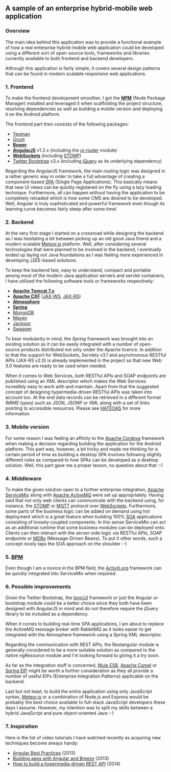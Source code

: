 ## A sample of an enterprise hybrid-mobile web application

### Overview
The main idea behind this application was to provide a functional example of how a real enterprise hybrid-mobile web application could be developed using a different sort of open-source tools, frameworks and libraries currently available to both frontend and backend developers.

Although this application is fairly simple, it covers several design patterns that can be found in modern scalable responsive web applications.

### 1. Frontend
To make the frontend development smoother, I got the [**NPM**](http://www.npmjs.org) (Node Package Manager) installed and leveraged it when scaffolding the project structure, resolving dependencies as well as building a mobile version and deploying it on the Android platform.

The frontend part then consists of the following packages:

* [Yeoman](http://yeoman.io)
* [Grunt](http://gruntjs.com)
* [**Bower**](http://bower.io)
* [**AngularJS**](http://angularjs.org) v1.2.x (including the [ui-router](https://github.com/angular-ui/ui-router) module)
* [**WebSockets**](http://en.wikipedia.org/wiki/WebSocket) (including [STOMP](https://github.com/jmesnil/stomp-websocket))
* [Twitter Bootstrap](http://getbootstrap.com) v3.x (including [jQuery](http://jquery.com) as its underlying dependency)

Regarding the AngularJS framework, the main routing logic was designed in a rather generic way in order to take a full advantage of creating a component-based [SPA](http://en.wikipedia.org/wiki/Single-page_application) (Single Page Applications). This basically means that new UI views can be quickly registered on the fly using a lazy loading technique. Furthermore, all can happen without having the application to be completely reloaded which is how some CMS are desired to be developed. Well, Angular is truly sophisticated and powerful framework even though its learning curve becomes fairly steep after some time!

### 2. Backend
At the very first stage I started on a crossroad while designing the backend as I was hesitating a bit between picking up an old good Java friend and a modern scalable [Meteor.js](https://meteor.com) platform. Well, after considering several technologies that were planned to be involved in the backend, I eventually ended up laying out Java foundations as I was feeling more experienced in developing J2EE-based solutions.

To keep the backend fast, easy to understand, compact and portable among most of the modern Java application servers and servlet containers, I have utilized the following software tools or frameworks respectively:

* [**Apache Tomcat 7.x**](http://tomcat.apache.org)
* [**Apache CXF**](http://cxf.apache.org) ([JAX-WS](http://cxf.apache.org/docs/jax-ws-configuration.html), [JAX-RS](http://cxf.apache.org/docs/jax-rs.html))
* [**Atmosphere**](https://github.com/Atmosphere/atmosphere)
* [**Spring**](http://spring.io)
* [MongoDB](http://www.mongodb.org)
* [Maven](http://maven.apache.org)
* [Jackson](http://jackson.codehouse.org)
* [Swagger](http://swagger.wordnik.com)

To bear modularity in mind, the *Spring* framework was brought into an existing solution as it can be easily integrated with a number of open-source products distributed not only under the Apache licence. In addition to that the support for WebSockets, Servlets v3.1 and asynchronous RESTful APIs (JAX-RS v2.0) is already implemented in the project so that new Web 3.0 features are ready to be used when needed.

When it comes to Web Services, both RESTful APIs and SOAP endpoints are published using an XML descriptor which makes the Web Services incredibly easy to work with and maintain. Apart from that the suggested concept of designing hypermedia-driven RESTful APIs was taken into account too. At the end data records can be retrieved in a different format (MIME types) such as JSON, JSONP or XML along with a set of links pointing to accessible resources. Please see [HATEOAS](http://spring.io/understanding/HATEOAS) for more information.

### 3. Mobile version
For some reason I was feeling an affinity to the [Apache Cordova](http://cordova.apache.org) framework when making a decision regarding building the application for the Android platform. This part was, however, a bit tricky and made me thinking for a certain period of time as building a desktop SPA involves following slightly different rules as compared to how SPAs can be developed as a desktop solution. Well, this part gave me a proper lesson, no question about that :-)

### 4. Middleware
To make the given solution open to a further enterprise integration, [Apache ServiceMix](http://servicemix.apache.org) along with [Apache ActiveMQ](http://activemq.apache.org) were set up appropriately. Having said that not only web clients can communicate with the backend using, for instance, the [STOMP](http://stomp.github.io) or [MQTT](http://mqtt.org) protocol over [WebSockets](http://www.websockets.org). Furthermore, some parts of the business logic can be added on demand using hot deployment which is a great feature when building 100% [SOA]((http://en.wikipedia.org/wiki/Service-oriented_architecture)) applications consisting of loosely-coupled components. In this sense ServiceMix can act as an additional runtime that some business modules can be deployed onto. Clients can then interact with the server-side logic via RESTful APIs, SOAP endpoints or [MDBs](http://docs.oracle.com/javaee/7/tutorial/doc/ejb-intro003.htm) (Message-Driven Beans). To put it other words, such a concept nicely taps the SOA approach on the shoulder :-)

### 5. [BPM](http://en.wikipedia.org/wiki/Business_process_management)
Even though I am a novice in the BPM field, the [Activiti.org](http://activiti.org) framework can be quickly integrated into ServiceMix when required.

### 6. Possible improvements
Given the Twitter Bootstrap, the [IonicUI](http://ionicframework.com) framework or just the Angular ui-bootstrap module could be a better choice since they both have been designed with AngularJS in mind and do not therefore require the jQuery library to be included as a dependency.

When it comes to building real-time SPA applications, I am about to replace the ActiveMQ message broker with RabbitMQ as it looks easier to get integrated with the Atmosphere framework using a Spring XML descriptor.

Regarding the communication with REST APIs, the Restangular module is generally considered to be a more suitable solution as compared to the native ngResource module and I'm looking forward to giving it a try soon.

As far as the integration stuff is concerned, [Mule ESB](https://www.mulesoft.org), [Apache Camel](http://camel.apache.org) or [Spring EIP](http://projects.spring.io/spring-integration/) might be worth a further consideration as they all provide a number of useful EIPs (Enterprise Integration Patterns) applicable on the backend.

Last but not least, to build the entire application using only JavaScript syntax, [Meteor.js](https://meteor.com) or a combination of Node.js and Express would be probably the best choice available to full-stack JavaScript developers these days I assume. However, my intention was to split my skills between a hybrid JavaScript and pure object-oriented Java :-)

### 7. Inspiration

Here is the list of video tutorials I have watched recently as acquiring new techniques become always handy:

* [Angular Best Practices](http://avaxhome.cc/ebooks/eLearning/Pluralsight_Angular_Best_Practices.html) (2013)
* [Building apps with Angular and Breeze](http://avaxhome.cc/ebooks/programming_development/html_css_js_javascript/PluralsightBuildingAppswithAngularandBreeze2013.html) (2013)
* [How to build a hypermedia-driven REST API](http://avaxhome.cc/ebooks/eLearning/Tutsplus_How_to_Build_a_Hypermedia_Driven_REST_API.html) (2014)
